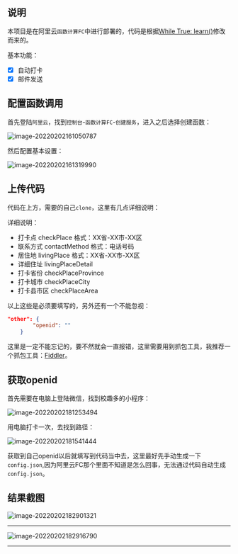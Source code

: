 ## 说明

本项目是在阿里云`函数计算FC`中进行部署的，代码是根据[While True: learn()](https://battlehawk233.cn/post/64.html)修改而来的。

基本功能：

- [x] 自动打卡
- [x] 邮件发送

## 配置函数调用

首先登陆`阿里云`，找到`控制台`-`函数计算FC`-`创建服务`，进入之后选择创建函数：

![image-20220202161050787](https://cdn.zengchen233.cn/img/202202021610898.png)

然后配置基本设置：

![image-20220202161319990](https://cdn.zengchen233.cn/img/202202021613075.png)

## 上传代码

代码在上方，需要的自己`clone`，这里有几点详细说明：

 详细说明：

- 打卡点 checkPlace 格式：XX省-XX市-XX区
- 联系方式 contactMethod 格式：电话号码
- 居住地 livingPlace 格式：XX省-XX市-XX区
- 详细住址 livingPlaceDetail
- 打卡省份 checkPlaceProvince
- 打卡城市 checkPlaceCity
- 打卡县市区 checkPlaceArea

以上这些是必须要填写的，另外还有一个不能忽视：

```json
"other": {
        "openid": ""
    }
```

这里是一定不能忘记的，要不然就会一直报错，这里需要用到抓包工具，我推荐一个抓包工具：[Fiddler](https://www.telerik.com/fiddler/fiddler-everywhere)。

## 获取openid

首先需要在电脑上登陆微信，找到校趣多的小程序：

![image-20220202181253494](https://cdn.zengchen233.cn/img/202202021812542.png)

用电脑打卡一次，去找到路径：

![image-20220202181541444](https://cdn.zengchen233.cn/img/202202021815541.png)

获取到自己openid以后就填写到代码当中去，这里最好先手动生成一下`config.json`,因为阿里云FC那个里面不知道是怎么回事，无法通过代码自动生成`config.json`。

## 结果截图

![image-20220202182901321](https://cdn.zengchen233.cn/img/202202021829414.png)

------

![image-20220202182916790](https://cdn.zengchen233.cn/img/202202021829832.png)

------



